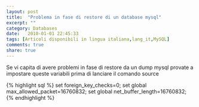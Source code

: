 ```yaml
---
layout: post
title:  "Problema in fase di restore di un database mysql"
excerpt: ""
category: Databases
date:   2010-01-01 22:45:33
tags: [Articoli disponibili in lingua italiana,lang_it,MySQL]
comments: true
share: true
---
```


Se vi capita di avere problemi in fase di restore da un dump mysql provate a impostare queste variabili prima di lanciare il comando source

{% highlight sql %}
set foreign_key_checks=0;
set global max_allowed_packet=16760832;
set global net_buffer_length=16760832;
{% endhighlight %}


